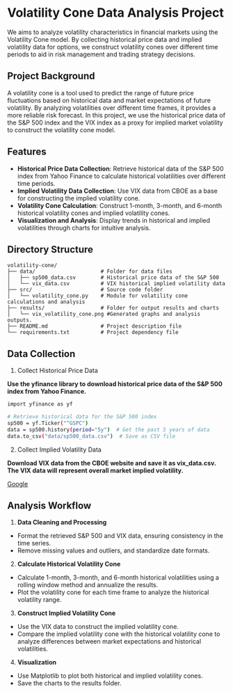 # Volatility Cone Data Analysis Project

We aims to analyze volatility characteristics in financial markets using the Volatility Cone model. By collecting historical price data and implied volatility data for options, we construct volatility cones over different time periods to aid in risk management and trading strategy decisions.

## Project Background
A volatility cone is a tool used to predict the range of future price fluctuations based on historical data and market expectations of future volatility. By analyzing volatilities over different time frames, it provides a more reliable risk forecast. In this project, we use the historical price data of the S&P 500 index and the VIX index as a proxy for implied market volatility to construct the volatility cone model.

## Features
- **Historical Price Data Collection**: Retrieve historical data of the S&P 500 index from Yahoo Finance to calculate historical volatilities over different time periods.
- **Implied Volatility Data Collection**: Use VIX data from CBOE as a base for constructing the implied volatility cone.
- **Volatility Cone Calculation**: Construct 1-month, 3-month, and 6-month historical volatility cones and implied volatility cones.
- **Visualization and Analysis**: Display trends in historical and implied volatilities through charts for intuitive analysis.
   
## Directory Structure
```plaintext
volatility-cone/
├── data/                     # Folder for data files
│   ├── sp500_data.csv        # Historical price data of the S&P 500
│   └── vix_data.csv          # VIX historical implied volatility data
├── src/                      # Source code folder
│   └── volatility_cone.py    # Module for volatility cone calculations and analysis
├── results/                  # Folder for output results and charts
│   └── vix_volatility_cone.png #Generated graphs and analysis outputs.
├── README.md                 # Project description file
└── requirements.txt          # Project dependency file
```


## Data Collection

1. Collect Historical Price Data

**Use the yfinance library to download historical price data of the S&P 500 index from Yahoo Finance.**
   ```bash
  import yfinance as yf

  # Retrieve historical data for the S&P 500 index
  sp500 = yf.Ticker("^GSPC")
  data = sp500.history(period="5y")  # Get the past 5 years of data
  data.to_csv("data/sp500_data.csv")  # Save as CSV file
 ```

2. Collect Implied Volatility Data
 
 **Download VIX data from the CBOE website and save it as vix_data.csv. The VIX data will represent overall market implied volatility.**

 [Google](https://www.cboe.com)


## Analysis Workflow

1. **Data Cleaning and Processing**

 - Format the retrieved S&P 500 and VIX data, ensuring consistency in the time series.
 - Remove missing values and outliers, and standardize date formats.

2. **Calculate Historical Volatility Cone**

 - Calculate 1-month, 3-month, and 6-month historical volatilities using a rolling window method and annualize the results.
 - Plot the volatility cone for each time frame to analyze the historical volatility range.

3. **Construct Implied Volatility Cone**

 - Use the VIX data to construct the implied volatility cone.
 - Compare the implied volatility cone with the historical volatility cone to analyze differences between market expectations and historical volatilities.

4. **Visualization**

 - Use Matplotlib to plot both historical and implied volatility cones.
 - Save the charts to the results folder.
